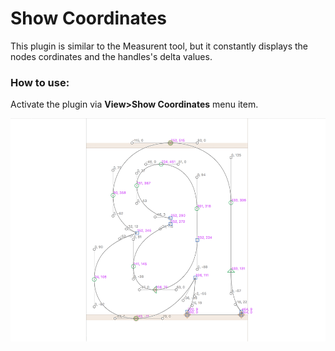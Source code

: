 Show Coordinates
==============
This plugin is similar to the Measurent tool, but it constantly displays the nodes cordinates and the handles's delta values.

### How to use:
Activate the plugin via **View>Show Coordinates** menu item.

![](screen-coordinates.png)

